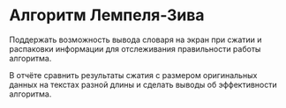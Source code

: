 # Алгоритм Лемпеля-Зива
Поддержать возможность вывода словаря на экран при сжатии и распаковки информации для отслеживания правильности работы алгоритма. 

В отчёте сравнить результаты сжатия с размером оригинальных данных на текстах разной длины и сделать выводы об эффективности алгоритма.
